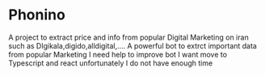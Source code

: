 # Phonino
A project to extract price and info from popular Digital Marketing on iran such as DIgikala,digido,alldigital,....
A powerful bot to extrct important data from popular Marketing
I need help to improve bot
I want move to Typescript and react unfortunately I do not have enough time
